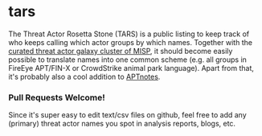 # tars
The Threat Actor Rosetta Stone (TARS) is a public listing to keep track of who keeps calling which actor groups by which names.
Together with the [curated threat actor galaxy cluster of MISP](https://github.com/MISP/misp-galaxy/blob/master/clusters/threat-actor.json), it should become easily possible to translate names into one common scheme (e.g. all groups in FireEye APT/FIN-X or CrowdStrike animal park language).
Apart from that, it's probably also a cool addition to [APTnotes](https://github.com/aptnotes/data/blob/master/APTnotes.csv).

### Pull Requests Welcome!
Since it's super easy to edit text/csv files on github, feel free to add any (primary) threat actor names you spot in analysis reports, blogs, etc.
